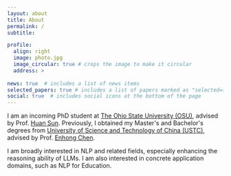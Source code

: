 ```yaml
---
layout: about
title: About
permalink: /
subtitle:

profile:
  align: right
  image: photo.jpg
  image_circular: true # crops the image to make it circular
  address: >
    
news: true  # includes a list of news items
selected_papers: true # includes a list of papers marked as "selected={true}"
social: true  # includes social icons at the bottom of the page
---
```

I am an incoming PhD student at [The Ohio State University (OSU)](https://cse.osu.edu/), advised by Prof. [Huan Sun](https://u.osu.edu/ihudas/people/). Previously, I obtained my Master's and Bachelor's degrees from [University of Science and Technology of China (USTC)](https://www.ustc.edu.cn), advised by Prof. [Enhong Chen](http://staff.ustc.edu.cn/~cheneh/).


I am broadly interested in NLP and related fields, especially enhancing the reasoning ability of LLMs. I am also interested in concrete application domains, such as NLP for Education.